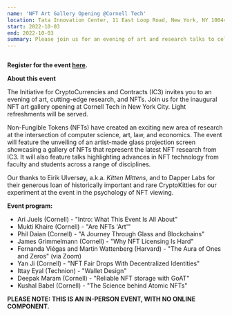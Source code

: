 ```yaml
---
name: 'NFT Art Gallery Opening @Cornell Tech'
location: Tata Innovation Center, 11 East Loop Road, New York, NY 10044
start: 2022-10-03
end: 2022-10-03
summary: Please join us for an evening of art and research talks to celebrate the opening of the NFT art gallery at Cornell Tech in New York City.
---
```


<div class="ui piled segment">
  <img class="ui centered image" src="../images/events/NFTartgalleryopening2022/ic3 logo new.png" alt="" />
</div>
   
                                                                                                    
**Register for the event <a href="https://www.eventbrite.com/e/nft-art-gallery-opening-at-cornell-tech-presented-by-ic3-tickets-403154515007">here</a>.**
         
     
**About this event**
                                                                                                                                                    
The Initiative for CryptoCurrencies and Contracts (IC3) invites you to an evening of art, cutting-edge research, and NFTs. Join us for the inaugural NFT art gallery opening at Cornell Tech in New York City. Light refreshments will be served.
                                                                                                                                                    
Non-Fungible Tokens (NFTs) have created an exciting new area of research at the intersection of computer science, art, law, and economics. The event will feature the unveiling of an artist-made glass projection screen showcasing a gallery of NFTs that represent the latest NFT research from IC3. It will also feature talks highlighting advances in NFT technology from faculty and students across a range of disciplines. 
                                                                                                                                                    
Our thanks to Eirik Ulversøy, a.k.a. *Kitten Mittens*, and to Dapper Labs for their generous loan of historically important and rare CryptoKitties for our experiment at the event in the psychology of NFT viewing.  
                                                                                                                                                    
**Event program:**  
                                                                                                                                                    
  - Ari Juels (Cornell) - "Intro: What This Event Is All About"
  - Mukti Khaire (Cornell) - "Are NFTs 'Art'"
  - Phil Daian (Cornell) - "A Journey Through Glass and Blockchains"
  - James Grimmelmann (Cornell) - "Why NFT Licensing Is Hard"
  - Fernanda Viégas and Martin Wattenberg (Harvard) - "The Aura of Ones and Zeros" (via Zoom)
  - Yan Ji (Cornell) - "NFT Fair Drops With Decentralized Identities"
  - Ittay Eyal (Technion) - "Wallet Design"
  - Deepak Maram (Cornell) - "Reliable NFT storage with GoAT"
  - Kushal Babel (Cornell) - "The Science behind Atomic NFTs"
                                                                                                                                                             
**PLEASE NOTE: THIS IS AN IN-PERSON EVENT, WITH NO ONLINE COMPONENT.**
